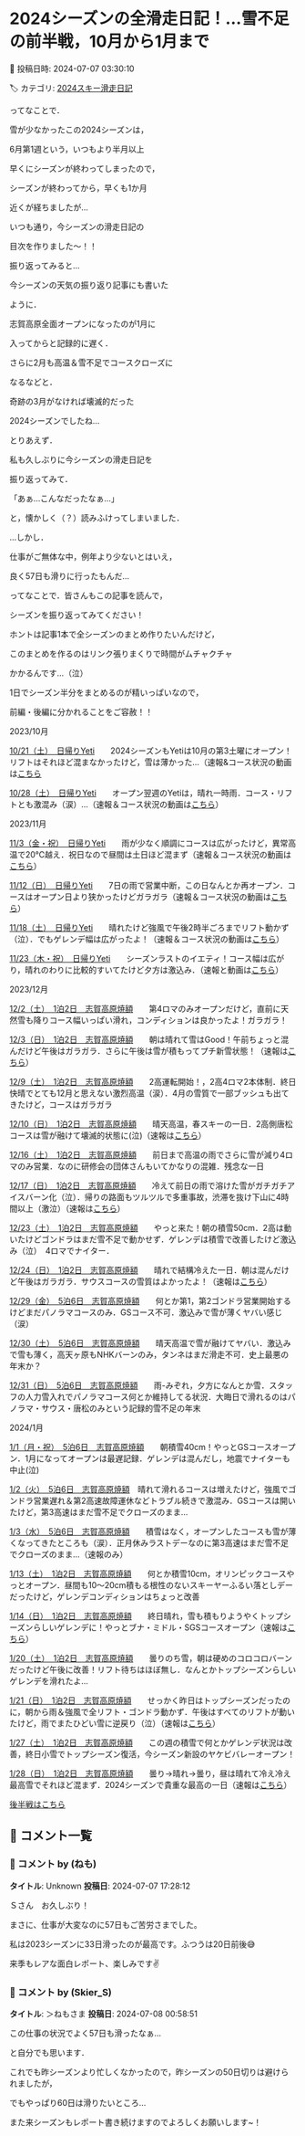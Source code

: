 # 2024シーズンの全滑走日記！…雪不足の前半戦，10月から1月まで

📅 投稿日時: 2024-07-07 03:30:10

🏷️ カテゴリ: [2024スキー滑走日記](c453f687e8a0f05679e95831d0a02cd0c.md)

ってなことで．


雪が少なかったこの2024シーズンは，


6月第1週という，いつもより半月以上


早くにシーズンが終わってしまったので，


シーズンが終わってから，早くも1か月


近くが経ちましたが…


いつも通り，今シーズンの滑走日記の


目次を作りました～！！





振り返ってみると…


今シーズンの天気の振り返り記事にも書いた


ように．


志賀高原全面オープンになったのが1月に


入ってからと記録的に遅く．


さらに2月も高温＆雪不足でコースクローズに


なるなどと．


奇跡の3月がなければ壊滅的だった


2024シーズンでしたね…





とりあえず．


私も久しぶりに今シーズンの滑走日記を


振り返ってみて．


「あぁ…こんなだったなぁ…」


と，懐かしく（？）読みふけってしまいました．





…しかし．


仕事がご無体な中，例年より少ないとはいえ，


良く57日も滑りに行ったもんだ…





ってなことで．皆さんもこの記事を読んで，


シーズンを振り返ってみてください！





ホントは記事1本で全シーズンのまとめ作りたいんだけど，


このまとめを作るのはリンク張りまくりで時間がムチャクチャ


かかるんです…（泣）


1日でシーズン半分をまとめるのが精いっぱいなので，


前編・後編に分かれることをご容赦！！








2023/10月





[10/21（土）　日帰りYeti](e8eec5351d939ed0b01b5b308ca6b47fb.md)　　2024シーズンもYetiは10月の第3土曜にオープン！リフトはそれほど混まなかったけど，雪は薄かった…（速報&コース状況の動画は[こちら](ea778031542e9cc533ab03bc3e5343d8a.md)





[10/28（土）　日帰りYeti](ed97d0a9eb3cc4e487d536d3e98d4095f.md)　　オープン翌週のYetiは，晴れ一時雨．コース・リフトとも激混み（涙）…（速報＆コース状況の動画は[こちら](ee09b209e96a3dbbb5f4af5205e3682a1.md)）





2023/11月





[11/3（金・祝）　日帰りYeti](e92eee2fbda2bace23746220a290b5c17.md)　　雨が少なく順調にコースは広がったけど，異常高温で20℃越え．祝日なので昼間は土日ほど混まず（速報＆コース状況の動画は[こちら](e576fb3fdcd7578ba53491157320ada9c.md)）





[11/12（日）　日帰りYeti](e228e6d1a33b6eb7677936468dd0219d4.md)　　7日の雨で営業中断，この日なんとか再オープン．コースはオープン日より狭かったけどガラガラ（速報＆コース状況の動画は[こちら](ead00a4eb40decad6c960dc0c9abca650.md)）





[11/18（土）　日帰りYeti](e9d968e8d2538a28f28e031a785404dc8.md)　　晴れたけど強風で午後2時半ごろまでリフト動かず（泣）．でもゲレンデ幅は広がったよ！（速報＆コース状況の動画は[こちら](e08b88f48b68c6f658aea13d3fd7ce0cf.md)）





[11/23（木・祝）　日帰りYeti](e18b1cc0774a5e1c7671150af1afb9aaa.md)　　シーズンラストのイエティ！コース幅は広がり，晴れのわりに比較的すいてたけど夕方は激込み．（速報と動画は[こちら](e0e4578d862fe9a3e441767a56d305b04.md)）





2023/12月





[12/2（土）　1泊2日　志賀高原焼額](ec024da4a593d66d0d939552403b80589.md)　　第4ロマのみオープンだけど，直前に天然雪も降りコース幅いっぱい滑れ，コンディションは良かったよ！ガラガラ！


[12/3（日）　1泊2日　志賀高原焼額](e7da3449a14a54cf156f117e7fb4e5fa6.md)　　朝は晴れて雪はGood！午前ちょっと混んだけど午後はガラガラ．さらに午後は雪が積もってプチ新雪状態！（速報は[こちら](e842070fba9b30cb114f7d0b48bb350b3.md)）





[12/9（土）　1泊2日　志賀高原焼額](e459b809e81a9d8035c3c78f15c6bd725.md)　　2高運転開始！，2高4ロマ2本体制．終日快晴でとても12月と思えない激烈高温（涙）．4月の雪質で一部ブッシュも出てきたけど，コースはガラガラ


[12/10（日）　1泊2日　志賀高原焼額](e26dbaeafb8e8801b2aac2fefc03c1d2d.md)　　晴天高温，春スキーの一日．2高側唐松コースは雪が融けて壊滅的状態に(泣)（速報は[こちら](e63e6290ebe87fc1bac69be59915ec800.md)）





[12/16（土）　1泊2日　志賀高原焼額](e37d2d9426e5f964c65f2a4ed040d780b.md)　　前日まで高温の雨でさらに雪が減り4ロマのみ営業．なのに研修会の団体さんもいてかなりの混雑．残念な一日


[12/17（日）　1泊2日　志賀高原焼額](e279ee08f06dd6caef8b441122084278c.md)　　冷えて前日の雨で溶けた雪がガチガチアイスバーン化（泣）．帰りの路面もツルツルで多重事故，渋滞を抜け下山に4時間以上（激泣）（速報は[こちら](e666957e4c03728b12a1f6955b7ae2262.md)）





[12/23（土）　1泊2日　志賀高原焼額](e1b58bc1b0df6875421f7c012bde91b62.md)　　やっと来た！朝の積雪50cm．2高は動いたけどゴンドラはまだ雪不足で動かせず．ゲレンデは積雪で改善したけど激込み（泣）　4ロマでナイター．


[12/24（日）　1泊2日　志賀高原焼額](ebc92f09317fd728771b2e821013b181c.md)　　晴れで結構冷えた一日．朝は混んだけど午後はガラガラ．サウスコースの雪質はよかったよ！（速報は[こちら](ed45a67659a9c2e1e958c12e5b0f06b24.md)）





[12/29（金）　5泊6日　志賀高原焼額](ea7b91ea16c25271bce89bc37edcbf849.md)　　何とか第1，第2ゴンドラ営業開始するけどまだパノラマコースのみ．GSコース不可．激込みで雪が薄くヤバい感じ（涙）


[12/30（土）　5泊6日　志賀高原焼額](e108180f18cdfa52c0aa54079336c4372.md)　　晴天高温で雪が融けてヤバい．激込みで雪も薄く，高天ヶ原もNHKバーンのみ，タンネはまだ滑走不可．史上最悪の年末か？


[12/31（日）　5泊6日　志賀高原焼額](e2983eb67d86c784dfa5d4a31622760e5.md)　　雨-みぞれ，夕方になんとか雪．スタッフの人力雪入れでパノラマコース何とか維持してる状況．大晦日で滑れるのはパノラマ・サウス・唐松のみという記録的雪不足の年末








2024/1月





[1/1（月・祝）　5泊6日　志賀高原焼額](e31917d89143f5ae848e5686156dfc446.md)　　朝積雪40cm！やっとGSコースオープン．1月になってオープンは最遅記録．ゲレンデは混んだし，地震でナイターも中止(泣)


[1/2（火）　5泊6日　志賀高原焼額](e3c7ba69f1cc70aa1a748eeec196b2958.md)　晴れて滑れるコースは増えたけど，強風でゴンドラ営業遅れ＆第2高速故障運休などトラブル続きで激混み．GSコースは開いたけど，第3高速はまだ雪不足でクローズのまま…


[1/3（水）　5泊6日　志賀高原焼額](ea606c86bab4f2ea38fa9d4189d2f5e24.md)　　積雪はなく，オープンしたコースも雪が薄くなってきたところも（涙）．正月休みラストデーなのに第3高速はまだ雪不足でクローズのまま…（速報のみ）





[1/13（土）　1泊2日　志賀高原焼額](eb6f29fdea4f4b18c628c68c469529f96.md)　　何とか積雪10cm，オリンピックコースやっとオープン．昼間も10～20cm積もる根性のないスキーヤーふるい落としデーだったけど，ゲレンデコンディションはちょっと改善


[1/14（日）　1泊2日　志賀高原焼額](e298ae030c61f3328b9c0c7bd23e8ec1e.md)　　終日晴れ，雪も積もりようやくトップシーズンらしいゲレンデに！やっとブナ・ミドル・SGSコースオープン（速報は[こちら](efcdafd4fcbc2e815e8ca26b9978864c6.md)）





[1/20（土）　1泊2日　志賀高原焼額](eb2694a95cdcaab015fdc08eec13e8d91.md)　　曇りのち雪，朝は硬めのコロコロバーンだったけど午後に改善！リフト待ちはほぼ無し．なんとかトップシーズンらしいゲレンデを滑れたよ…


[1/21（日）　1泊2日　志賀高原焼額](e201fc30ca50708e88000030a0763f020.md)　　せっかく昨日はトップシーズンだったのに，朝から雨＆強風で全リフト・ゴンドラ動かず．午後はすべてのリフトが動いたけど，雨でまたひどい雪に逆戻り（泣）（速報は[こちら](e3fa5488480d435784d8105bfe1ac1f55.md)）





[1/27（土）　1泊2日　志賀高原焼額](ecda4b730ceedd32e7266fc05043712fa.md)　　この週の積雪で何とかゲレンデ状況は改善，終日小雪でトップシーズン復活，今シーズン新設のヤケビバレーオープン！


[1/28（日）　1泊2日　志賀高原焼額](e835b28f7e9958666c67b3d84d9253437.md)　　曇り→晴れ→曇り，昼は晴れて冷え冷え最高雪でそれほど混まず．2024シーズンで貴重な最高の一日（速報は[こちら](ef274ea425da592bd5bc488aa1b8413a3.md)）





[後半戦はこちら](eda4ea7585eb88e0c6473bc9db91882c6.md)

## 💬 コメント一覧

### 💬 コメント by (ねも)
**タイトル**: Unknown
**投稿日**: 2024-07-07 17:28:12

Ｓさん　お久しぶり！

まさに、仕事が大変なのに57日もご苦労さまでした。

私は2023シーズンに33日滑ったのが最高です。ふつうは20日前後😅

来季もレアな面白レポート、楽しみです✌️

### 💬 コメント by (Skier_S)
**タイトル**: ＞ねもさま
**投稿日**: 2024-07-08 00:58:51

この仕事の状況でよく57日も滑ったなぁ…

と自分でも思います．

これでも昨シーズンより忙しくなかったので，昨シーズンの50日切りは避けられましたが，

でもやっぱり60日は滑りたいところ…



また来シーズンもレポート書き続けますのでよろしくお願いします~！

